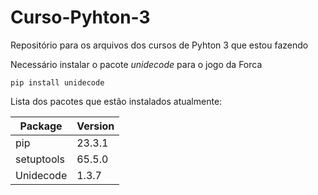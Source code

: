 # Curso-Pyhton-3
Repositório para os arquivos dos cursos de Pyhton 3 que estou fazendo


Necessário instalar o pacote *unidecode* para o jogo da Forca
```
pip install unidecode
```

Lista dos pacotes que estão instalados atualmente:

| Package    | Version |
|------------|---------|
| pip        | 23.3.1  |
| setuptools | 65.5.0  |
| Unidecode  | 1.3.7   |
